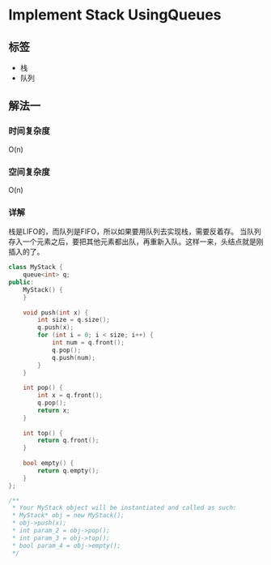 # Implement Stack UsingQueues

## 标签
* 栈
* 队列

## 解法一

### 时间复杂度
O(n)

### 空间复杂度
O(n)

### 详解
栈是LIFO的，而队列是FIFO，所以如果要用队列去实现栈，需要反着存。
当队列存入一个元素之后，要把其他元素都出队，再重新入队。这样一来，头结点就是刚插入的了。

```c++
class MyStack {
    queue<int> q;
public:
    MyStack() {
    }
    
    void push(int x) {
        int size = q.size();
        q.push(x);
        for (int i = 0; i < size; i++) {
            int num = q.front();
            q.pop();
            q.push(num);
        }
    }
    
    int pop() {
        int x = q.front();
        q.pop();
        return x;
    }
    
    int top() {
        return q.front();
    }
    
    bool empty() {
        return q.empty();
    }
};

/**
 * Your MyStack object will be instantiated and called as such:
 * MyStack* obj = new MyStack();
 * obj->push(x);
 * int param_2 = obj->pop();
 * int param_3 = obj->top();
 * bool param_4 = obj->empty();
 */
```

